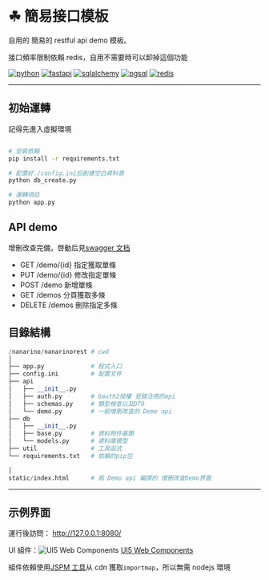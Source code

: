 # ☘ 簡易接口模板

自用的 簡易的 restful api demo 模板。

接口頻率限制依賴 redis，自用不需要時可以卸掉這個功能

[![python](https://img.shields.io/badge/python-3.12.6-ffd343.svg?style=for-the-badge&logo=python)](https://www.python.org/)
[![fastapi](https://img.shields.io/badge/fastapi-0.115.2-009485.svg?style=for-the-badge&logo=fastapi)](https://fastapi.tiangolo.com/)
[![sqlalchemy](https://img.shields.io/badge/sqlalchemy-2.0.36-778877.svg?style=for-the-badge&logo=sqlalchemy)](https://www.sqlalchemy.org/)
[![pgsql](https://img.shields.io/badge/pgsql-16.4.0-336791.svg?style=for-the-badge&logo=postgresql)](https://www.postgresql.org/)
[![redis](https://img.shields.io/badge/redis-7.4.1-ff4438.svg?style=for-the-badge&logo=redis)](https://redis.io/)

---

## 初始運轉

記得先進入虛擬環境

```bash

# 安裝依賴
pip install -r requirements.txt

# 配置好./config.ini后創建空白資料表
python db_create.py

# 運轉項目
python app.py

```

## API demo

增刪改查完備，啓動后見[swagger 文档](http://127.0.0.1:8080/docs)

- GET /demo/{id} 指定獲取單條
- PUT /demo/{id} 修改指定單條
- POST /demo 新增單條
- GET /demos 分頁獲取多條
- DELETE /demos 刪除指定多條

## 目錄結構

```python
/nanarino/nanarinorest # cwd
│
├── app.py             # 程式入口
├── config.ini         # 配置文件
├── api
│   ├── __init__.py
│   ├── auth.py        # Oauth2授權 登錄注冊的api
│   ├── schemas.py     # 類型檢查以及DTO
│   └── demo.py        # 一組增刪改查的 Demo api
├── db
│   ├── __init__.py
│   ├── base.py        # 資料物件基類
│   └── models.py      # 資料庫模型
├── util               # 工具函式
└── requirements.txt   # 依賴的pip包

│
static/index.html      # 爲 Demo api 編撰的 增删改查Demo界面

```

---

## 示例界面

運行後訪問： http://127.0.0.1:8080/

UI 組件：![UI5 Web Components](./static/favicon.ico) [UI5 Web Components](https://sap.github.io/ui5-webcomponents/)

組件依賴使用[JSPM 工具](https://generator.jspm.io/)从 cdn 獲取`importmap`，所以無需 nodejs 環境
